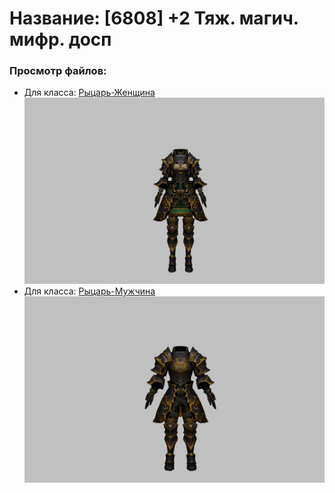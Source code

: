 # Название: [6808] +2 Тяж. магич. мифр. досп

### Просмотр файлов:
- Для класса: [Рыцарь-Женщина](Рыцарь-Женщина)
![p010023.png](Рыцарь-Женщина/p010023.png)
- Для класса: [Рыцарь-Мужчина](Рыцарь-Мужчина)
![p000023.png](Рыцарь-Мужчина/p000023.png)

